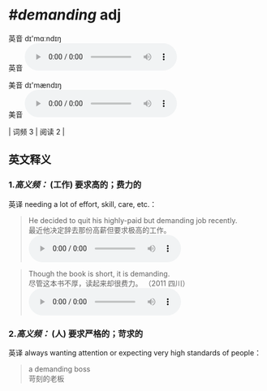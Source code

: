 # ***\#demanding*** adj
英音 dɪ'mɑːndɪŋ  
英音
<audio src="./media/demanding-B.aac" controls="controls"></audio>

美音 dɪ'mændɪŋ  
美音
<audio src="./media/demanding.aac" controls="controls"></audio>



| 词频 3 | 阅读 2 |  

英文释义
---
### 1.*高义频：* **(工作) 要求高的；费力的**  
英译 needing a lot of effort, skill, care, etc.：

 > He decided to quit his highly-paid but demanding job recently.   
 > 最近他决定辞去那份高薪但要求极高的工作。    
<audio src="./media/demanding-1.aac" controls="controls"></audio>

 > Though the book is short, it is demanding.    
 > 尽管这本书不厚，读起来却很费力。  （2011 四川）  
<audio src="./media/demanding-2.aac" controls="controls"></audio>

### 2.*高义频：* **(人) 要求严格的；苛求的**  
英译 always wanting attention or expecting very high standards of people：

 > a demanding boss   
 > 苛刻的老板    


